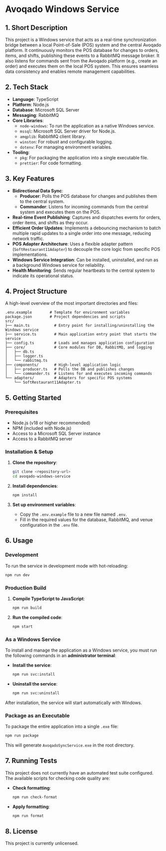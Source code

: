 # Avoqado Windows Service

## 1. Short Description

This project is a Windows service that acts as a real-time synchronization bridge between a local Point-of-Sale (POS) system and the central Avoqado platform. It continuously monitors the POS database for changes to orders, items, and shifts, publishing these events to a RabbitMQ message broker. It also listens for commands sent from the Avoqado platform (e.g., create an order) and executes them on the local POS system. This ensures seamless data consistency and enables remote management capabilities.

## 2. Tech Stack

- **Language**: TypeScript
- **Platform**: Node.js
- **Database**: Microsoft SQL Server
- **Messaging**: RabbitMQ
- **Core Libraries**:
  - `node-windows`: To run the application as a native Windows service.
  - `mssql`: Microsoft SQL Server driver for Node.js.
  - `amqplib`: RabbitMQ client library.
  - `winston`: For robust and configurable logging.
  - `dotenv`: For managing environment variables.
- **Tooling**:
  - `pkg`: For packaging the application into a single executable file.
  - `prettier`: For code formatting.

## 3. Key Features

- **Bidirectional Data Sync**: 
  - **Producer**: Polls the POS database for changes and publishes them to the central system.
  - **Commander**: Listens for incoming commands from the central system and executes them on the POS.
- **Real-time Event Publishing**: Captures and dispatches events for orders, order items, and shifts as they occur.
- **Efficient Order Updates**: Implements a debouncing mechanism to batch multiple rapid updates to a single order into one message, reducing network traffic.
- **POS Adapter Architecture**: Uses a flexible adapter pattern (`SoftRestaurant11Adapter`) to decouple the core logic from specific POS implementations.
- **Windows Service Integration**: Can be installed, uninstalled, and run as a background Windows service for reliability.
- **Health Monitoring**: Sends regular heartbeats to the central system to indicate its operational status.

## 4. Project Structure

A high-level overview of the most important directories and files:

```
.env.example        # Template for environment variables
package.json        # Project dependencies and scripts
src/
├── main.ts           # Entry point for installing/uninstalling the Windows service
├── service.ts        # Main application entry point that starts the service
├── config.ts         # Loads and manages application configuration
├── core/             # Core modules for DB, RabbitMQ, and logging
│   ├── db.ts
│   ├── logger.ts
│   └── rabbitmq.ts
├── components/       # High-level application logic
│   ├── producer.ts   # Polls the DB and publishes changes
│   └── commander.ts  # Listens for and executes incoming commands
└── adapters/         # Adapters for specific POS systems
    └── SoftRestaurant11Adapter.ts
```

## 5. Getting Started

### Prerequisites

- Node.js (v18 or higher recommended)
- NPM (included with Node.js)
- Access to a Microsoft SQL Server instance
- Access to a RabbitMQ server

### Installation & Setup

1.  **Clone the repository**:
    ```bash
    git clone <repository-url>
    cd avoqado-windows-service
    ```

2.  **Install dependencies**:
    ```bash
    npm install
    ```

3.  **Set up environment variables**:
    - Copy the `.env.example` file to a new file named `.env`.
    - Fill in the required values for the database, RabbitMQ, and venue configuration in the `.env` file.

## 6. Usage

### Development

To run the service in development mode with hot-reloading:

```bash
npm run dev
```

### Production Build

1.  **Compile TypeScript to JavaScript**:
    ```bash
    npm run build
    ```

2.  **Run the compiled code**:
    ```bash
    npm start
    ```

### As a Windows Service

To install and manage the application as a Windows service, you must run the following commands in an **administrator terminal**:

- **Install the service**:
  ```bash
  npm run svc:install
  ```

- **Uninstall the service**:
  ```bash
  npm run svc:uninstall
  ```

After installation, the service will start automatically with Windows.

### Package as an Executable

To package the entire application into a single `.exe` file:

```bash
npm run package
```

This will generate `AvoqadoSyncService.exe` in the root directory.

## 7. Running Tests

This project does not currently have an automated test suite configured. The available scripts for checking code quality are:

- **Check formatting**:
  ```bash
  npm run check-format
  ```

- **Apply formatting**:
  ```bash
  npm run format
  ```

## 8. License

This project is currently unlicensed.